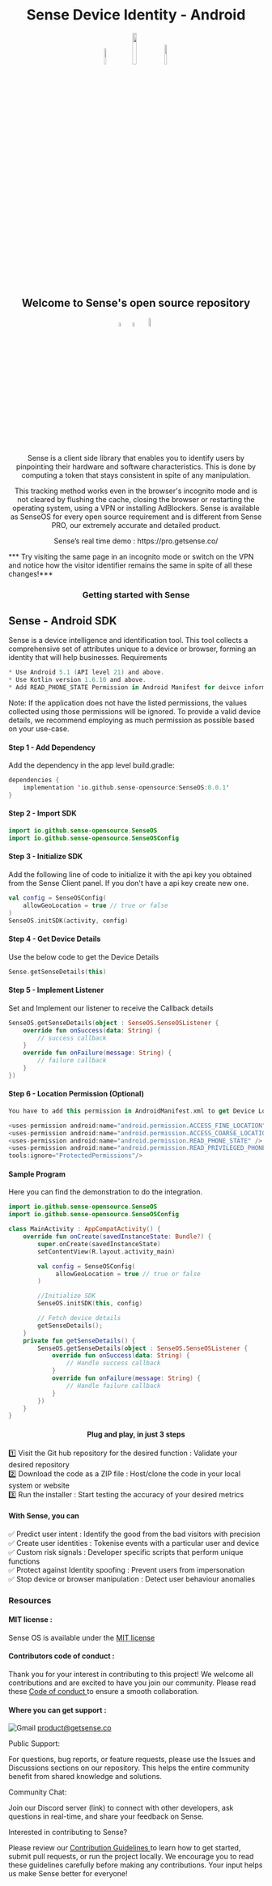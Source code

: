 <h1 style="text-align:center;">Sense Device Identity - Android</h1>

<p style="text-align:center;width:100%;">
    <a href="https://github.com/sense-opensource/sense-device-identity-android/blob/main/LICENSE"><img width="9%" src="https://custom-icon-badges.demolab.com/github/license/denvercoder1/custom-icon-badges?logo=law"></a> 
    <img width="12.6%" src="https://badge-generator.vercel.app/api?icon=Github&label=Last%20Commit&status=May&color=6941C6"/> 
    <a href="https://discord.gg/hzNHTpwt">
        <img width="10%" src="https://badge-generator.vercel.app/api?icon=Discord&label=Discord&status=Live&color=6941C6"> 
    </a>
</p>

<h2 style="text-align:center;">Welcome to Sense's open source repository</h2>

<p style="text-align:center;width:100%;">  
<img width="4.5%" src="https://custom-icon-badges.demolab.com/badge/Fork-orange.svg?logo=fork"> <img width="4.5%" src="https://custom-icon-badges.demolab.com/badge/Star-yellow.svg?logo=star"> <img width="6.5%" src="https://custom-icon-badges.demolab.com/badge/Commit-green.svg?logo=git-commit&logoColor=fff"> 
</p>

<p style="text-align:center;"> 
  

<p style="text-align:center;"> Sense is a client side library that enables you to identify users by pinpointing their hardware and software characteristics. This is done by computing a token that stays consistent in spite of any manipulation.</p>                           
<p style="text-align:center;"> This tracking method works even in the browser's incognito mode and is not cleared by flushing the cache, closing the browser or restarting the operating system, using a VPN or installing AdBlockers. Sense is available as SenseOS for every open source requirement and is different from Sense PRO, our extremely accurate and detailed product.</p>


<p style="text-align:center;"> Sense’s real time demo : https://pro.getsense.co/

*** Try visiting the same page in an incognito mode or switch on the VPN and 
notice how the visitor identifier remains the same in spite of all these changes!*** 

<h3 style="text-align:center;">Getting started with Sense </h3>


## Sense - Android SDK

Sense is a device intelligence and identification tool. This tool collects a comprehensive set of attributes unique to a device or browser, forming an identity that will help businesses.
Requirements

```kotlin
* Use Android 5.1 (API level 21) and above.
* Use Kotlin version 1.6.10 and above.
* Add READ_PHONE_STATE Permission in Android Manifest for deivce information(Optional)
```

Note: If the application does not have the listed permissions, the values collected using those permissions will be ignored. To provide a valid device details, we recommend employing as much permission as possible based on your use-case.

#### Step 1 - Add Dependency

Add the dependency in the app level build.gradle:

```kotlin
dependencies {
    implementation 'io.github.sense-opensource:SenseOS:0.0.1'
}
```

#### Step 2 - Import SDK

```kotlin
import io.github.sense-opensource.SenseOS
import io.github.sense-opensource.SenseOSConfig
```

#### Step 3 - Initialize SDK

Add the following line of code to initialize it with the api key you obtained from the Sense Client panel. If you don't have a api key create new one.

```kotlin
val config = SenseOSConfig(
    allowGeoLocation = true // true or false
)
SenseOS.initSDK(activity, config)
```

#### Step 4 - Get Device Details

Use the below code to get the Device Details

```kotlin
Sense.getSenseDetails(this)
```

#### Step 5 - Implement Listener

Set and Implement our listener to receive the Callback details

```kotlin
SenseOS.getSenseDetails(object : SenseOS.SenseOSListener {
    override fun onSuccess(data: String) {
        // success callback 
    }
    override fun onFailure(message: String) {
        // failure callback
    }
})
```

#### Step 6 - Location Permission (Optional)

````kotlin
You have to add this permission in AndroidManifest.xml to get Device Location Information and to get Retrieve call state, Network state, Network information, Sim datas from READ_PHONE_STATE and READ_PRIVILEGED_PHONE_STATE.

<uses-permission android:name="android.permission.ACCESS_FINE_LOCATION" />
<uses-permission android:name="android.permission.ACCESS_COARSE_LOCATION" />
<uses-permission android:name="android.permission.READ_PHONE_STATE" />
<uses-permission android:name="android.permission.READ_PRIVILEGED_PHONE_STATE"
tools:ignore="ProtectedPermissions"/>

````

#### Sample Program

Here you can find the demonstration to do the integration.

```kotlin
import io.github.sense-opensource.SenseOS
import io.github.sense-opensource.SenseOSConfig

class MainActivity : AppCompatActivity() {
    override fun onCreate(savedInstanceState: Bundle?) {
        super.onCreate(savedInstanceState)
        setContentView(R.layout.activity_main)

        val config = SenseOSConfig(
             allowGeoLocation = true // true or false
        )

        //Initialize SDK
        SenseOS.initSDK(this, config)

        // Fetch device details
        getSenseDetails();
    }
    private fun getSenseDetails() {
        SenseOS.getSenseDetails(object : SenseOS.SenseOSListener {
            override fun onSuccess(data: String) {
                // Handle success callback
            }
            override fun onFailure(message: String) {
                // Handle failure callback
            }
        })
    }
}
```

<h4 style="text-align:center;">Plug and play, in just 3 steps</h3>  

1️⃣ Visit the Git hub repository for the desired function : Validate your desired repository  
2️⃣ Download the code as a ZIP file : Host/clone the code in your local system or website  
3️⃣ Run the installer : Start testing the accuracy of your desired metrics 

#### With Sense, you can  

✅ Predict user intent : Identify the good from the bad visitors with precision  
✅ Create user identities : Tokenise events with a particular user and device  
✅ Custom risk signals : Developer specific scripts that perform unique functions  
✅ Protect against Identity spoofing : Prevent users from impersonation  
✅ Stop device or browser manipulation : Detect user behaviour anomalies 

### Resources 

#### MIT license : 

Sense OS is available under the <a href="https://github.com/sense-opensource/sense-device-identity-android/blob/main/LICENSE"> MIT license </a>

#### Contributors code of conduct : 

Thank you for your interest in contributing to this project! We welcome all contributions and are excited to have you join our community. Please read these <a href="https://github.com/sense-opensource/sense-device-identity-android/blob/main/code_of_conduct.md"> Code of conduct </a> to ensure a smooth collaboration.

#### Where you can get support :     
![Gmail](https://img.shields.io/badge/Gmail-D14836?logo=gmail&logoColor=white)       product@getsense.co 

Public Support:

For questions, bug reports, or feature requests, please use the Issues and Discussions sections on our repository. This helps the entire community benefit from shared knowledge and solutions.

Community Chat:

Join our Discord server (link) to connect with other developers, ask questions in real-time, and share your feedback on Sense.

Interested in contributing to Sense?

Please review our <a href="https://github.com/sense-opensource/sense-device-identity-android/blob/main/CONTRIBUTING.md"> Contribution Guidelines </a> to learn how to get started, submit pull requests, or run the project locally. We encourage you to read these guidelines carefully before making any contributions. Your input helps us make Sense better for everyone!